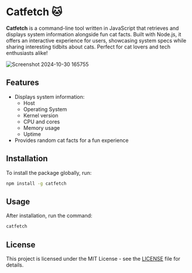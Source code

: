 # Catfetch 🐱

**Catfetch** is a command-line tool written in JavaScript that retrieves and displays system information alongside fun cat facts. Built with Node.js, it offers an interactive experience for users, showcasing system specs while sharing interesting tidbits about cats. Perfect for cat lovers and tech enthusiasts alike!

![Screenshot 2024-10-30 165755](https://github.com/user-attachments/assets/d69b0b86-c451-4b55-ac55-33204b4892ee)

## Features
- Displays system information:
  - Host
  - Operating System
  - Kernel version
  - CPU and cores
  - Memory usage
  - Uptime
- Provides random cat facts for a fun experience

## Installation

To install the package globally, run:

```bash
npm install -g catfetch
```
## Usage

After installation, run the command:

```bash
catfetch
```
## License
This project is licensed under the MIT License - see the [LICENSE](LICENSE.txt) file for details.
